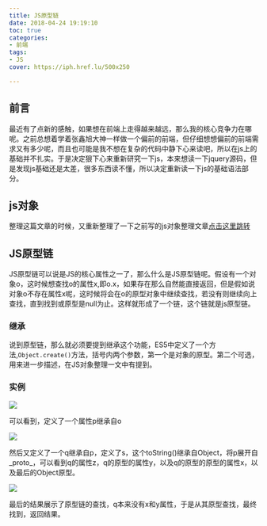 ```yaml
---
title: JS原型链
date: 2018-04-24 19:19:10
toc: true
categories:
- 前端
tags:
- JS 
cover: https://iph.href.lu/500x250

---
```


## 前言

最近有了点新的感触，如果想在前端上走得越来越远，那么我的核心竞争力在哪呢。之前总想着学着张鑫旭大神一样做一个偏前的前端，但仔细想想偏前的前端需求又有多少呢，而且也可能是我不想在复杂的代码中静下心来读吧，所以在js上的基础并不扎实。于是决定狠下心来重新研究一下js，本来想读一下jquery源码，但是发现js基础还是太差，很多东西读不懂，所以决定重新读一下js的基础语法部分。

<!--more-->

## js对象 

整理这篇文章的时候，又重新整理了一下之前写的js对象整理文章[点击这里跳转](/2018/01/21/js%E5%AF%B9%E8%B1%A1%E6%95%B4%E7%90%86/)


## JS原型链 

JS原型链可以说是JS的核心属性之一了，那么什么是JS原型链呢。假设有一个对象o，这时候想查找o的属性x,即o.x，如果存在那么自然能直接返回，但是假如说对象o不存在属性x呢，这时候将会在o的原型对象中继续查找，若没有则继续向上查找，直到找到或原型是null为止。这样就形成了一个链，这个链就是js原型链。

### 继承

说到原型链，那么就必须要提到继承这个功能，ES5中定义了一个方法,`Object.create()`方法，括号内两个参数，第一个是对象的原型。第二个可选，用来进一步描述，在JS对象整理一文中有提到。

### 实例

<img src="https://file-1305436646.file.myqcloud.com/blog/2018-4-24/inherit-1.jpg">

可以看到，定义了一个属性p继承自o

<img src="https://file-1305436646.file.myqcloud.com/blog/2018-4-24/inherit-2.jpg">

然后又定义了一个q继承自p，定义了s，这个toString()继承自Object，将p展开自\_proto\_，可以看到q的属性z，q的原型的属性y，以及q的原型的原型的属性x，以及最后的Object原型。

<img src="https://file-1305436646.file.myqcloud.com/blog/2018-4-24/inherit-3.jpg">

最后的结果展示了原型链的查找，q本来没有x和y属性，于是从其原型查找，最终找到，返回结果。



